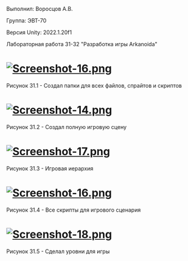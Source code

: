 Выполнил: Воросцов А.В.

Группа: ЭВТ-70

Версия Unity: 2022.1.20f1

Лабораторная работа 31-32 "Разработка игры Arkanoida"

# [![Screenshot-16.png](https://i.postimg.cc/nhj8dbYy/Screenshot-16.png)](https://postimg.cc/fVNgLPPC)
Рисунок 31.1 - Создал папки для всех файлов, спрайтов и скриптов

# [![Screenshot-14.png](https://i.postimg.cc/VNhWDpgV/Screenshot-14.png)](https://postimg.cc/gwvh0MfV)
Рисунок 31.2 - Создал полную игровую сцену

# [![Screenshot-17.png](https://i.postimg.cc/L8wVVGN0/Screenshot-17.png)](https://postimg.cc/pmQ8WcND)
Рисунок 31.3 - Игровая иерархия

# [![Screenshot-16.png](https://i.postimg.cc/nhj8dbYy/Screenshot-16.png)](https://postimg.cc/fVNgLPPC)
Рисунок 31.4 - Все скрипты для игрового сценария

# [![Screenshot-18.png](https://i.postimg.cc/Vs9rG2LH/Screenshot-18.png)](https://postimg.cc/fkLRk2dx)
Рисунок 31.5 - Сделал уровни для игры
